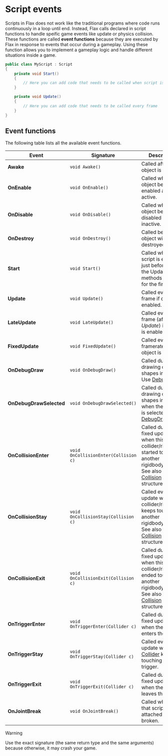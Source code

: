# Script events

Scripts in Flax does not work like the traditional programs where code runs continuously in a loop until end.
Instead, Flax calls declared in script functions to handle speific game events like update or physics collision.
These functions are called **event functions** because they are executed by Flax in response to events that occur during a gameplay. Using these function allows you to implement a gameplay logic and handle different situations inside a game.

```cs
public class MyScript : Script
{
	private void Start()
	{
		// Here you can add code that needs to be called when script is created
	}

	private void Update()
	{
		// Here you can add code that needs to be called every frame
	}
}
```

## Event functions

The following table lists all the available event functions.

| Event | Signature | Description |
|--------|--------|--------|
|**Awake**| `void Awake()` | Called after the object is loaded. |
|**OnEnable**| `void OnEnable()` | Called when object becomes enabled and active. |
|**OnDisable**| `void OnDisable()` | Called when object becomes disabled and inactive. |
|**OnDestroy**| `void OnDestroy()` | Called before the object will be destroyed.. |
|**Start**| `void Start()` | Called when a script is enabled just before any of the Update methods is called for the first time. |
|**Update**| `void Update()` | Called every frame if object is enabled. |
|**LateUpdate**| `void LateUpdate()` | Called every frame (after *Update*) if object is enabled. |
|**FixedUpdate**| `void FixedUpdate()` | Called every fixed framerate frame if object is enabled. |
|**OnDebugDraw**| `void OnDebugDraw()` | Called during drawing debug shapes in editor. Use [DebugDraw](https://docs.flaxengine.com/api/FlaxEngine.DebugDraw.html). |
|**OnDebugDrawSelected**| `void OnDebugDrawSelected()` | Called during drawing debug shapes in editor when the object is selected. Use [DebugDraw](https://docs.flaxengine.com/api/FlaxEngine.DebugDraw.html). |
|**OnCollisionEnter**| `void OnCollisionEnter(Collision c)` | Called during fixed update when this collider/rigidbody started touching another rigidbody/collider. See also a [Collision](https://docs.flaxengine.com/api/FlaxEngine.Collision.html) structure. |
|**OnCollisionStay**| `void OnCollisionStay(Collision c)` | Called every fixed update when this collider/rigidbody keeps touching another rigidbody/collider. See also a [Collision](https://docs.flaxengine.com/api/FlaxEngine.Collision.html) structure. |
|**OnCollisionExit**| `void OnCollisionExit(Collision c)` | Called during fixed update when this collider/rigidbody ended touching another rigidbody/collider. See also a [Collision](https://docs.flaxengine.com/api/FlaxEngine.Collision.html) structure. |
|**OnTriggerEnter**| `void OnTriggerEnter(Collider c)` | Called during fixed update when the [Collider](https://docs.flaxengine.com/api/FlaxEngine.Collider.html) enters the trigger. |
|**OnTriggerStay**| `void OnTriggerStay(Collider c)` | Called every fixed update when the [Collider](https://docs.flaxengine.com/api/FlaxEngine.Collider.html) keeps touching the trigger. |
|**OnTriggerExit**| `void OnTriggerExit(Collider c)` | Called during fixed update when the [Collider](https://docs.flaxengine.com/api/FlaxEngine.Collider.html) leaves the trigger. |
|**OnJointBreak**| `void OnJointBreak()` | Called when joint, that script is attached to, gets broken. |

> [!WARNING]
> Use the exact signature (the same return type and the same arguments) because otherwise, it may crash your game.

